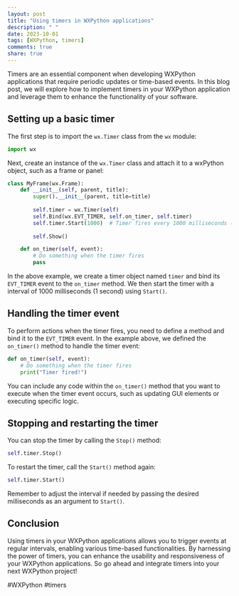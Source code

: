 ```yaml
---
layout: post
title: "Using timers in WXPython applications"
description: " "
date: 2023-10-01
tags: [WXPython, timers]
comments: true
share: true
---
```


Timers are an essential component when developing WXPython applications that require periodic updates or time-based events. In this blog post, we will explore how to implement timers in your WXPython application and leverage them to enhance the functionality of your software.

## Setting up a basic timer

The first step is to import the `wx.Timer` class from the `wx` module:

```python
import wx
```

Next, create an instance of the `wx.Timer` class and attach it to a wxPython object, such as a frame or panel:

```python
class MyFrame(wx.Frame):
    def __init__(self, parent, title):
        super().__init__(parent, title=title)
        
        self.timer = wx.Timer(self)
        self.Bind(wx.EVT_TIMER, self.on_timer, self.timer)
        self.timer.Start(1000)  # Timer fires every 1000 milliseconds (1 second)
        
        self.Show()

    def on_timer(self, event):
        # Do something when the timer fires
        pass
```

In the above example, we create a timer object named `timer` and bind its `EVT_TIMER` event to the `on_timer` method. We then start the timer with a interval of 1000 milliseconds (1 second) using `Start()`.

## Handling the timer event

To perform actions when the timer fires, you need to define a method and bind it to the `EVT_TIMER` event. In the example above, we defined the `on_timer()` method to handle the timer event:

```python
def on_timer(self, event):
    # Do something when the timer fires
    print("Timer fired!")
```

You can include any code within the `on_timer()` method that you want to execute when the timer event occurs, such as updating GUI elements or executing specific logic.

## Stopping and restarting the timer

You can stop the timer by calling the `Stop()` method:

```python
self.timer.Stop()
```

To restart the timer, call the `Start()` method again:

```python
self.timer.Start()
```

Remember to adjust the interval if needed by passing the desired milliseconds as an argument to `Start()`. 

## Conclusion

Using timers in your WXPython applications allows you to trigger events at regular intervals, enabling various time-based functionalities. By harnessing the power of timers, you can enhance the usability and responsiveness of your WXPython applications. So go ahead and integrate timers into your next WXPython project!

#WXPython #timers
